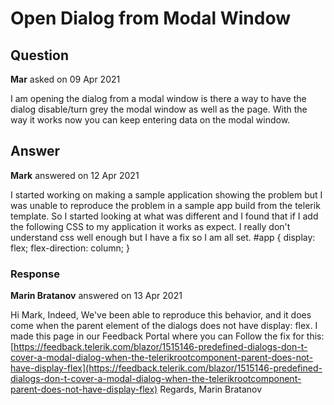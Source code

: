# Open Dialog from Modal Window

## Question

**Mar** asked on 09 Apr 2021

I am opening the dialog from a modal window is there a way to have the dialog disable/turn grey the modal window as well as the page. With the way it works now you can keep entering data on the modal window.

## Answer

**Mark** answered on 12 Apr 2021

I started working on making a sample application showing the problem but I was unable to reproduce the problem in a sample app build from the telerik template. So I started looking at what was different and I found that if I add the following CSS to my application it works as expect. I really don't understand css well enough but I have a fix so I am all set. #app { display: flex; flex-direction: column; }

### Response

**Marin Bratanov** answered on 13 Apr 2021

Hi Mark, Indeed, We've been able to reproduce this behavior, and it does come when the parent element of the dialogs does not have display: flex. I made this page in our Feedback Portal where you can Follow the fix for this: [https://feedback.telerik.com/blazor/1515146-predefined-dialogs-don-t-cover-a-modal-dialog-when-the-telerikrootcomponent-parent-does-not-have-display-flex](https://feedback.telerik.com/blazor/1515146-predefined-dialogs-don-t-cover-a-modal-dialog-when-the-telerikrootcomponent-parent-does-not-have-display-flex) Regards, Marin Bratanov
